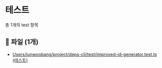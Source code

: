 # 테스트

총 1개의 test 항목

## 📁 파일 (1개)

- [Users/junwoobang/project/deps-cli/test/improved-id-generator.test.ts (테스트)](files/test-improved-id-generator-test-75b8.md)

